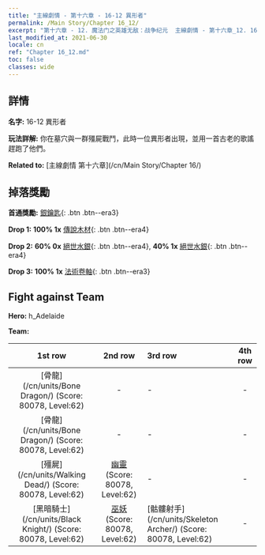 ```yaml
---
title: "主線劇情 - 第十六章 - 16-12 異形者"
permalink: /Main Story/Chapter 16_12/
excerpt: "第十六章 - 12. 魔法门之英雄无敌：战争纪元  主線劇情 - 第十六章_12. 16-12 異形者"
last_modified_at: 2021-06-30
locale: cn
ref: "Chapter 16_12.md"
toc: false
classes: wide
---
```


## 詳情

 **名字:** 16-12 異形者

 **玩法詳解:** 你在墓穴與一群殭屍戰鬥，此時一位異形者出現，並用一首古老的歌謠趕跑了他們。

 **Related to:** [主線劇情 第十六章](/cn/Main Story/Chapter 16/)

## 掉落獎勵

 **首通獎勵:** [銀鑰匙](/cn/Items/con_693/){: .btn .btn--era3}

 **Drop 1:** **100% 1x** [傳說木材](/cn/Items/mat_55/){: .btn .btn--era4}

 **Drop 2:** **60% 0x** [絕世水銀](/cn/Items/mat_49/){: .btn .btn--era4}, **40% 1x** [絕世水銀](/cn/Items/mat_49/){: .btn .btn--era4}

 **Drop 3:** **100% 1x** [法術卷軸](/cn/Items/con_694/){: .btn .btn--era3}


## Fight against Team
 **Hero:** h_Adelaide

 **Team:**


  | 1st row | 2nd row | 3rd row | 4th row |
  |:----:|:----:|:----|:----:|
  | [骨龍](/cn/units/Bone Dragon/) (Score: 80078, Level:62)  | - | - | - |
  | [骨龍](/cn/units/Bone Dragon/) (Score: 80078, Level:62)  | - | - | - |
  | [殭屍](/cn/units/Walking Dead/) (Score: 80078, Level:62)  | [幽靈](/cn/units/Wight/) (Score: 80078, Level:62)  | - | - |
  | [黑暗騎士](/cn/units/Black Knight/) (Score: 80078, Level:62)  | [巫妖](/cn/units/Lich/) (Score: 80078, Level:62)  | [骷髏射手](/cn/units/Skeleton Archer/) (Score: 80078, Level:62)  | - |



